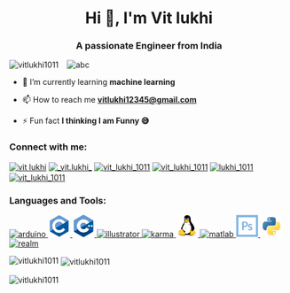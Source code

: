 <h1 align="center">Hi 👋, I'm Vit lukhi</h1>
<h3 align="center">A passionate Engineer from India</h3>
<img align="right" alt="abc" width="400" src="https://www.google.com/url?sa=i&url=https%3A%2F%2Fwww.pinterest.com%2Fpin%2F361273201357568988%2F&psig=AOvVaw3j0dPBJUpDGfAkDpgSV4v_&ust=1691315578070000&source=images&cd=vfe&opi=89978449&ved=0CBEQjRxqFwoTCLCZntSfxYADFQAAAAAdAAAAABA6">

<p align="left"> <img src="https://komarev.com/ghpvc/?username=vitlukhi1011&label=Profile%20views&color=0e75b6&style=flat" alt="vitlukhi1011" /> </p>

- 🌱 I’m currently learning **machine learning**

- 📫 How to reach me **vitlukhi12345@gmail.com**

- ⚡ Fun fact **I thinking I am Funny 😅**

<h3 align="left">Connect with me:</h3>
<p align="left">
<a href="https://linkedin.com/in/vit lukhi" target="blank"><img align="center" src="https://raw.githubusercontent.com/rahuldkjain/github-profile-readme-generator/master/src/images/icons/Social/linked-in-alt.svg" alt="vit lukhi" height="30" width="40" /></a>
<a href="https://instagram.com/_vit.lukhi_" target="blank"><img align="center" src="https://raw.githubusercontent.com/rahuldkjain/github-profile-readme-generator/master/src/images/icons/Social/instagram.svg" alt="_vit.lukhi_" height="30" width="40" /></a>
<a href="https://www.codechef.com/users/vit_lukhi_1011" target="blank"><img align="center" src="https://cdn.jsdelivr.net/npm/simple-icons@3.1.0/icons/codechef.svg" alt="vit_lukhi_1011" height="30" width="40" /></a>
<a href="https://www.hackerrank.com/vit_lukhi_1011" target="blank"><img align="center" src="https://raw.githubusercontent.com/rahuldkjain/github-profile-readme-generator/master/src/images/icons/Social/hackerrank.svg" alt="vit_lukhi_1011" height="30" width="40" /></a>
<a href="https://codeforces.com/profile/lukhi_1011" target="blank"><img align="center" src="https://raw.githubusercontent.com/rahuldkjain/github-profile-readme-generator/master/src/images/icons/Social/codeforces.svg" alt="lukhi_1011" height="30" width="40" /></a>
<a href="https://www.leetcode.com/vit_lukhi_1011" target="blank"><img align="center" src="https://raw.githubusercontent.com/rahuldkjain/github-profile-readme-generator/master/src/images/icons/Social/leet-code.svg" alt="vit_lukhi_1011" height="30" width="40" /></a>
</p>

<h3 align="left">Languages and Tools:</h3>
<p align="left"> <a href="https://www.arduino.cc/" target="_blank" rel="noreferrer"> <img src="https://cdn.worldvectorlogo.com/logos/arduino-1.svg" alt="arduino" width="40" height="40"/> </a> <a href="https://www.cprogramming.com/" target="_blank" rel="noreferrer"> <img src="https://raw.githubusercontent.com/devicons/devicon/master/icons/c/c-original.svg" alt="c" width="40" height="40"/> </a> <a href="https://www.w3schools.com/cpp/" target="_blank" rel="noreferrer"> <img src="https://raw.githubusercontent.com/devicons/devicon/master/icons/cplusplus/cplusplus-original.svg" alt="cplusplus" width="40" height="40"/> </a> <a href="https://www.adobe.com/in/products/illustrator.html" target="_blank" rel="noreferrer"> <img src="https://www.vectorlogo.zone/logos/adobe_illustrator/adobe_illustrator-icon.svg" alt="illustrator" width="40" height="40"/> </a> <a href="https://karma-runner.github.io/latest/index.html" target="_blank" rel="noreferrer"> <img src="https://raw.githubusercontent.com/detain/svg-logos/780f25886640cef088af994181646db2f6b1a3f8/svg/karma.svg" alt="karma" width="40" height="40"/> </a> <a href="https://www.linux.org/" target="_blank" rel="noreferrer"> <img src="https://raw.githubusercontent.com/devicons/devicon/master/icons/linux/linux-original.svg" alt="linux" width="40" height="40"/> </a> <a href="https://www.mathworks.com/" target="_blank" rel="noreferrer"> <img src="https://upload.wikimedia.org/wikipedia/commons/2/21/Matlab_Logo.png" alt="matlab" width="40" height="40"/> </a> <a href="https://www.photoshop.com/en" target="_blank" rel="noreferrer"> <img src="https://raw.githubusercontent.com/devicons/devicon/master/icons/photoshop/photoshop-line.svg" alt="photoshop" width="40" height="40"/> </a> <a href="https://www.python.org" target="_blank" rel="noreferrer"> <img src="https://raw.githubusercontent.com/devicons/devicon/master/icons/python/python-original.svg" alt="python" width="40" height="40"/> </a> <a href="https://realm.io/" target="_blank" rel="noreferrer"> <img src="https://raw.githubusercontent.com/bestofjs/bestofjs-webui/8665e8c267a0215f3159df28b33c365198101df5/public/logos/realm.svg" alt="realm" width="40" height="40"/> </a> </p>

<p><img align="left" src="https://github-readme-stats.vercel.app/api/top-langs?username=vitlukhi1011&show_icons=true&locale=en&layout=compact" alt="vitlukhi1011" /></p>

<p>&nbsp;<img align="center" src="https://github-readme-stats.vercel.app/api?username=vitlukhi1011&show_icons=true&locale=en" alt="vitlukhi1011" /></p>

<p><img align="center" src="https://github-readme-streak-stats.herokuapp.com/?user=vitlukhi1011&" alt="vitlukhi1011" /></p>
